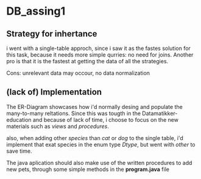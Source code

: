# DB_assing1



## Strategy for inhertance

i went with a single-table approch, since i saw it as the fastes solution for this task,
because it needs more simple qurries: no need for joins. Another pro is that it is the fastest at
getting the data of all the strategies.

Cons: unrelevant data may occour, no data normalization    


## (lack of) Implementation

The ER-Diagram showcases how i'd normally desing and populate the many-to-many reltations. Since this was tougth in the Datamatikker-education
and because of lack of time, i choose to focus on the new materials such as *views* and *procedures*.

also, when adding other *species* than *cat* or *dog* to the single table, i'd implement that exat species in the enum type *Dtype*, but went with *other* 
to save time.

The java aplication should also make use of the written procedures to add new pets, through some simple methods in the **program.java** file